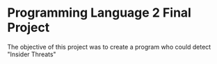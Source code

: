 # Programming Language 2 Final Project #

The objective of this project was to create a program who could detect "Insider Threats"
